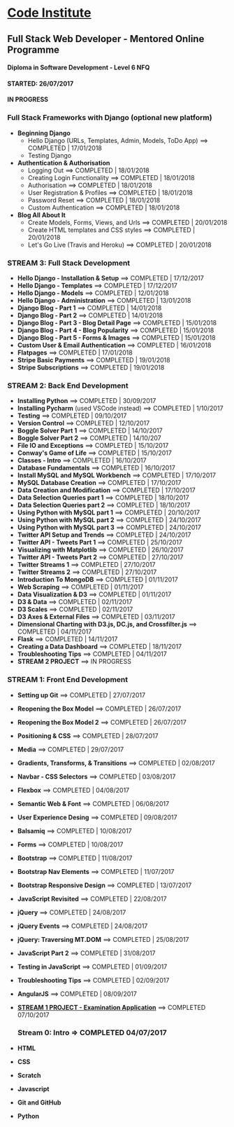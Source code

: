 # [Code Institute](https://www.codeinstitute.net/ "Visit Code Institute")

## Full Stack Web Developer - Mentored Online Programme
#### Diploma in Software Development - Level 6 NFQ
#### STARTED: 26/07/2017
#### IN PROGRESS

### **Full Stack Frameworks with Django** (optional new platform)
- **Beginning Django**
  - Hello Django (URLs, Templates, Admin, Models, ToDo App) ==> COMPLETED | 17/01/2018
  - Testing Django
- **Authentication & Authorisation** 
  - Logging Out ==> COMPLETED | 18/01/2018
  - Creating Login Functionality ==> COMPLETED | 18/01/2018
  - Authorisation ==> COMPLETED | 18/01/2018
  - User Registration & Profiles ==> COMPLETED | 18/01/2018
  - Password Reset ==> COMPLETED | 18/01/2018
  - Custom Authentication ==> COMPLETED | 18/01/2018
- **Blog All About It**
  - Create Models, Forms, Views, and Urls ==> COMPLETED | 20/01/2018
  - Create HTML templates and CSS styles ==> COMPLETED | 20/01/2018
  - Let's Go Live (Travis and Heroku) ==> COMPLETED | 20/01/2018

### **STREAM 3: Full Stack Development**
- **Hello Django - Installation & Setup** ==> COMPLETED | 17/12/2017
- **Hello Django - Templates** ==> COMPLETED | 17/12/2017
- **Hello Django - Models** ==> COMPLETED | 12/01/2018
- **Hello Django - Administration** ==> COMPLETED | 13/01/2018
- **Django Blog - Part 1** ==> COMPLETED | 14/01/2018
- **Django Blog - Part 2** ==> COMPLETED | 14/01/2018
- **Django Blog - Part 3 - Blog Detail Page** ==> COMPLETED | 15/01/2018
- **Django Blog - Part 4 - Blog Popularity** ==> COMPLETED | 15/01/2018
- **Django Blog - Part 5 - Forms & Images** ==> COMPLETED | 15/01/2018
- **Custom User & Email Authentication** ==> COMPLETED | 16/01/2018
- **Flatpages** ==> COMPLETED | 17/01/2018
- **Stripe Basic Payments** ==> COMPLETED | 19/01/2018
- **Stripe Subscriptions** ==> COMPLETED | 19/01/2018

### **STREAM 2: Back End Development**
- **Installing Python** ==> COMPLETED | 30/09/2017
- **Installing Pycharm** (used VSCode instead) ==> COMPLETED | 1/10/2017
- **Testing** ==> COMPLETED | 09/10/2017
- **Version Control** ==> COMPLETED | 12/10/2017
- **Boggle Solver Part 1** ==> COMPLETED | 14/10/2017
- **Boggle Solver Part 2** ==> COMPLETED | 14/10/207
- **File IO and Exceptions** ==> COMPLETED | 15/10/2017
- **Conway's Game of Life** ==> COMPLETED | 15/10/2017
- **Classes - Intro** ==> COMPLETED | 16/10/2017
- **Database Fundamentals** ==> COMPLETED | 16/10/2017
- **Install MySQL and MySQL Workbench** ==> COMPLETED | 17/10/2017
- **MySQL Database Creation** ==> COMPLETED | 17/10/2017
- **Data Creation and Modification** ==> COMPLETED | 17/10/2017
- **Data Selection Queries part 1** ==> COMPLETED | 18/10/2017
- **Data Selection Queries part 2** ==> COMPLETED | 18/10/2017
- **Using Python with MySQL part 1** ==> COMPLETED | 20/10/2017
- **Using Python with MySQL part 2** ==> COMPLETED | 24/10/2017
- **Using Python with MySQL part 3** ==> COMPLETED | 24/10/2017
- **Twitter API Setup and Trends** ==> COMPLETED | 24/10/2017
- **Twitter API - Tweets Part 1** ==> COMPLETED | 25/10/2017
- **Visualizing with Matplotlib** ==> COMPLETED | 26/10/2017
- **Twitter API - Tweets Part 2** ==> COMPLETED | 27/10/2017
- **Twitter Streams 1** ==> COMPLETED | 27/10/2017
- **Twitter Streams 2** ==> COMPLETED | 27/10/2017
- **Introduction To MongoDB** ==> COMPLETED | 01/11/2017
- **Web Scraping** ==> COMPLETED | 01/11/2017
- **Data Visualization & D3** ==> COMPLETED | 01/11/2017
- **D3 & Data** ==> COMPLETED | 02/11/2017
- **D3 Scales** ==> COMPLETED | 02/11/2017
- **D3 Axes & External Files** ==> COMPLETED | 03/11/2017
- **Dimensional Charting with D3.js, DC.js, and Crossfilter.js** ==> COMPLETED | 04/11/2017
- **Flask** ==> COMPLETED | 14/11/2017
- **Creating a Data Dashboard** ==> COMPLETED | 18/11/2017
- **Troubleshooting Tips** ==> COMPLETED | 04/11/2017
- **STREAM 2 PROJECT** ==> IN PROGRESS

### **STREAM 1: Front End Development**
- **Setting up Git** ==> COMPLETED | 27/07/2017
- **Reopening the Box Model** ==> COMPLETED | 26/07/2017
- **Reopening the Box Model 2** ==> COMPLETED | 26/07/2017
- **Positioning & CSS** ==> COMPLETED | 28/07/2017
- **Media** ==> COMPLETED | 29/07/2017
- **Gradients, Transforms, & Transitions** ==> COMPLETED | 02/08/2017
- **Navbar - CSS Selectors** ==> COMPLETED | 03/08/2017
- **Flexbox** ==> COMPLETED | 04/08/2017
- **Semantic Web & Font** ==> COMPLETED | 06/08/2017
- **User Experience Desing** ==> COMPLETED | 09/08/2017
- **Balsamiq** ==> COMPLETED | 10/08/2017
- **Forms** ==> COMPLETED | 10/08/2017
- **Bootstrap** ==> COMPLETED | 11/08/2017
- **Bootstrap Nav Elements** ==> COMPLETED | 11/07/2017
- **Bootstrap Responsive Design** ==> COMPLETED | 13/07/2017
- **JavaScript Revisited** ==> COMPLETED | 22/08/2017
- **jQuery** ==> COMPLETED | 24/08/2017
- **jQuery Events** ==> COMPLETED | 24/08/2017
- **jQuery: Traversing MT.DOM** ==> COMPLETED | 25/08/2017
- **JavaScript Part 2** ==> COMPLETED | 31/08/2017
- **Testing in JavaScript**  ==> COMPLETED | 01/09/2017
- **Troubleshooting Tips** ==> COMPLETED | 02/09/2017
- **AngularJS** ==> COMPLETED | 08/09/2017
- [**STREAM 1 PROJECT - Examination Application**](https://github.com/sebam2k4/stream1-project) ==> COMPLETED 07/10/2017

  ### **Stream 0: Intro** => COMPLETED 04/07/2017
- **HTML**
- **CSS**
- **Scratch**
- **Javascript**
- **Git and GitHub**
- **Python**